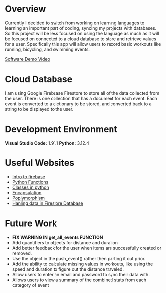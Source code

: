 # Overview

Currently I decided to switch from working on learning languages to learning an important part of coding, syncing my projects with databases. So this project will be less focused on using the language as much as it will be focused on connected to a cloud database to store and retrieve values for a user. Specifically this app will allow users to record basic workouts like running, bicycling, and swimming events.

[Software Demo Video](https://youtu.be/AuKX1fsDg1I)

# Cloud Database

I am using Google Firebsase Firestore to store all of the data collected from the user. There is one collection that has a document for each event. Each event is converted to a dictionary to be stored, and converted back to a string to be displayed to the user. 

# Development Environment

**Visual Studio Code:** 1.91.1
**Python:** 3.12.4

# Useful Websites

- [Intro to firebase](https://firebase.google.com/docs/database/?authuser=0&hl=en)
- [Python Functions](https://www.freecodecamp.org/news/python-functions-define-and-call-a-function/)
- [Classes in python](https://www.w3schools.com/python/python_classes.asp)
- [Encapsulation](https://www.geeksforgeeks.org/encapsulation-in-python/)
- [Poplymorphism](https://www.w3schools.com/python/python_polymorphism.asp)
- [Hanling data in Firestore Database](https://www.youtube.com/watch?v=-jWD-vIyirw)

# Future Work

- **FIX WARNING IN get_all_events FUNCTION**
- Add quantifiers to objects for distance and duration
- Add better feedback for the user when items are successfully created or removed.
- Use the object in the push_event() rather then parting it out prior.
- Add the ability to calculate missing values in workouts, like using the speed and duration to figure out the distance traveled.
- Allow users to enter an email and password to sync their data with.
- Allows users to view a summary of the combined stats from each category of event